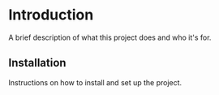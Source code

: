 # Introduction

A brief description of what this project does and who it's for.

## Installation

Instructions on how to install and set up the project.

